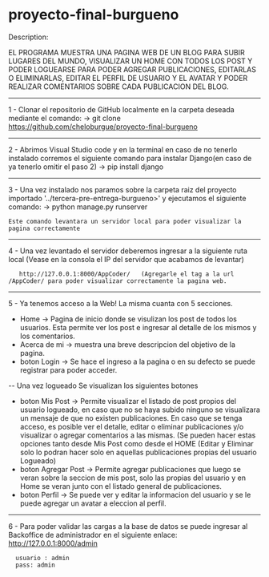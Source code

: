 # proyecto-final-burgueno

Description:

EL PROGRAMA MUESTRA UNA PAGINA WEB DE UN BLOG PARA SUBIR LUGARES DEL MUNDO, VISUALIZAR UN HOME CON TODOS LOS POST Y PODER LOGUEARSE PARA PODER AGREGAR PUBLICACIONES, EDITARLAS O ELIMINARLAS, EDITAR EL PERFIL DE USUARIO Y EL AVATAR Y PODER REALIZAR COMENTARIOS SOBRE CADA PUBLICACION DEL BLOG.

------------------------------------------------------------------------------------------------------------------------------------------------------

1 - Clonar el repositorio de GitHub localmente en la carpeta deseada mediante el comando:
      -> git clone https://github.com/cheloburgue/proyecto-final-burgueno
      
------------------------------------------------------------------------------------------------------------------------------------------------------
      
2 - Abrimos Visual Studio code y en la terminal en caso de no tenerlo instalado corremos el siguiente comando para instalar Django(en caso de ya tenerlo omitir el paso 2)
      -> pip install django
      
------------------------------------------------------------------------------------------------------------------------------------------------------

3 - Una vez instalado nos paramos sobre la carpeta raiz del proyecto importado '../tercera-pre-entrega-burgueno>' y ejecutamos el siguiente comando:
      -> python manage.py runserver
      
    Este comando levantara un servidor local para poder visualizar la pagina correctamente
------------------------------------------------------------------------------------------------------------------------------------------------------

4 - Una vez levantado el servidor deberemos ingresar a la siguiente ruta local (Vease en la consola el IP del servidor que acabamos de levantar) 
      
       http://127.0.0.1:8000/AppCoder/   (Agregarle el tag a la url  /AppCoder/ para poder visualizar correctamente la pagina web.

------------------------------------------------------------------------------------------------------------------------------------------------------

5 - Ya tenemos acceso a la Web! La misma cuanta con 5 secciones.

- Home -> Pagina de inicio donde se visulizan los post de todos los usuarios. Esta permite ver los post e ingresar al detalle de los mismos y los comentarios.
- Acerca de mi -> muestra una breve descripcion del objetivo de la pagina.
- boton Login -> Se hace el ingreso a la pagina o en su defecto se puede registrar para poder acceder.

-- Una vez logueado
Se visualizan los siguientes botones
- boton Mis Post -> Permite visualizar el listado de post propios del usuario logueado, en caso que no se haya subido ninguno se visualizara un mensaje de que no existen publicaciones. En caso que se tenga acceso, es posible ver el detalle, editar o eliminar publicaciones y/o visualizar o agregar comentarios a las mismas. (Se pueden hacer estas opciones tanto desde Mis Post como desde el HOME (Editar y Eliminar solo lo podran hacer solo en aquellas publicaciones propias del usuario Logueado)
- boton Agregar Post -> Permite agregar publicaciones que luego se veran sobre la seccion de mis post, solo las propias del usuario y en Home se veran junto con el listado general de publicaciones.
- boton Perfil -> Se puede ver y editar la informacion del usuario y se le puede agregar un avatar a eleccion al perfil.

--------------------------------------------------------------------------------------------------------------------------------------------------

6 - Para poder validar las cargas a la base de datos se puede ingresar al Backoffice de administrador en el siguiente enlace:
      http://127.0.0.1:8000/admin

      usuario : admin
      pass: admin
